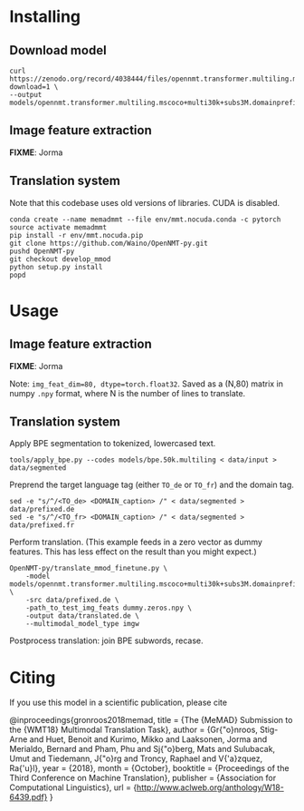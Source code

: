 Installing
==========

Download model
--------------

    curl https://zenodo.org/record/4038444/files/opennmt.transformer.multiling.mscoco%2Bmulti30k%2Bsubs3M.domainprefix.mmod.imgw.meanfeat.detectron.mask_surface.bpe50k_acc_80.57_ppl_2.43_e23.pt?download=1 \
    --output models/opennmt.transformer.multiling.mscoco+multi30k+subs3M.domainprefix.mmod.imgw.meanfeat.detectron.mask_surface.bpe50k_acc_80.57_ppl_2.43_e23.pt

Image feature extraction
------------------------

**FIXME**: Jorma

Translation system
------------------

Note that this codebase uses old versions of libraries. CUDA is disabled.

    conda create --name memadmmt --file env/mmt.nocuda.conda -c pytorch
    source activate memadmmt
    pip install -r env/mmt.nocuda.pip
    git clone https://github.com/Waino/OpenNMT-py.git
    pushd OpenNMT-py
    git checkout develop_mmod
    python setup.py install
    popd

Usage
=====

Image feature extraction
------------------------

**FIXME**: Jorma

Note: `img_feat_dim=80, dtype=torch.float32`.
Saved as a (N,80) matrix in numpy `.npy` format, where N is the number of lines to translate.

Translation system
------------------

Apply BPE segmentation to tokenized, lowercased text.

    tools/apply_bpe.py --codes models/bpe.50k.multiling < data/input > data/segmented

Preprend the target language tag (either `TO_de` or `TO_fr`) and the domain tag.

    sed -e "s/^/<TO_de> <DOMAIN_caption> /" < data/segmented > data/prefixed.de
    sed -e "s/^/<TO_fr> <DOMAIN_caption> /" < data/segmented > data/prefixed.fr

Perform translation.
(This example feeds in a zero vector as dummy features. This has less effect on the result than you might expect.)

    OpenNMT-py/translate_mmod_finetune.py \
        -model models/opennmt.transformer.multiling.mscoco+multi30k+subs3M.domainprefix.mmod.imgw.meanfeat.detectron.mask_surface.bpe50k_acc_80.57_ppl_2.43_e23.pt \
        -src data/prefixed.de \
        -path_to_test_img_feats dummy.zeros.npy \
        -output data/translated.de \
        --multimodal_model_type imgw

Postprocess translation: join BPE subwords, recase.

Citing
======

If you use this model in a scientific publication, please cite

@inproceedings{gronroos2018memad,
  title = {The {MeMAD} Submission to the {WMT18} Multimodal Translation Task},
  author = {Gr{\"o}nroos, Stig-Arne and Huet, Benoit and Kurimo, Mikko and Laaksonen, Jorma and Merialdo, Bernard and Pham, Phu and Sj{\"o}berg, Mats and Sulubacak, Umut and Tiedemann, J{\"o}rg and Troncy, Raphael and V{\'a}zquez, Ra{\'u}l},
  year = {2018},
  month = {October},
  booktitle = {Proceedings of the Third Conference on Machine Translation},
  publisher = {Association for Computational Linguistics},
  url = {http://www.aclweb.org/anthology/W18-6439.pdf}
}

